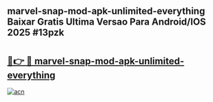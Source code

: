 ## marvel-snap-mod-apk-unlimited-everything Baixar Gratis Ultima Versao Para Android/IOS 2025 #13pzk

# <h2><a href="https://ainizakaria.my?title=marvel-snap-mod-apk-unlimited-everything&ref=20M">🔗👉 🔴 marvel-snap-mod-apk-unlimited-everything</a></h2>

[![acn](https://github.com/user-attachments/assets/0f9c940e-d8b0-45ae-aac7-cd30a18b3e1c)](https://ainizakaria.my?title=marvel-snap-mod-apk-unlimited-everything&ref=20M)

